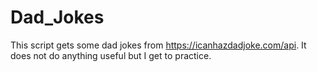# Dad_Jokes
This script gets some dad jokes from https://icanhazdadjoke.com/api. 
It does not do anything useful but I get to practice.
